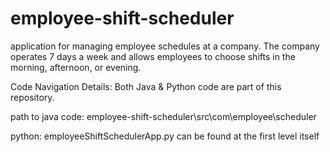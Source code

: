 # employee-shift-scheduler
application for managing employee schedules at a company. The company operates 7 days a week and allows employees to choose shifts in the morning, afternoon, or evening.

Code Navigation Details: Both Java & Python code are part of this repository.

path to java code: employee-shift-scheduler\src\com\employee\scheduler

python: employeeShiftSchedulerApp.py can be found at the first level itself

